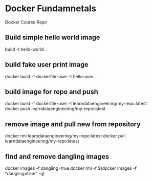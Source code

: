 # Docker Fundamnetals
 Docker Course Repo

## Build simple hello world image
build -t hello-world .

## build fake user print image
docker build -f dockerfile-user -t hello-user .

## build image for repo and push
docker build -f dockerfile-user -t learndataengineering/my-repo:latest
docker push  learndataengineering/my-repo:latest


## remove image and pull new from repository
docker rmi learndataengineering/my-repo:latest
docker pull learndataengineering/my-repo:latest

## find and remove dangling images
docker images -f dangling=true
docker rmi -f $(docker images -f "dangling=true" -q)